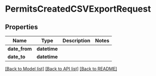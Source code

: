 # PermitsCreatedCSVExportRequest

## Properties
Name | Type | Description | Notes
------------ | ------------- | ------------- | -------------
**date_from** | **datetime** |  | 
**date_to** | **datetime** |  | 

[[Back to Model list]](../README.md#documentation-for-models) [[Back to API list]](../README.md#documentation-for-api-endpoints) [[Back to README]](../README.md)

